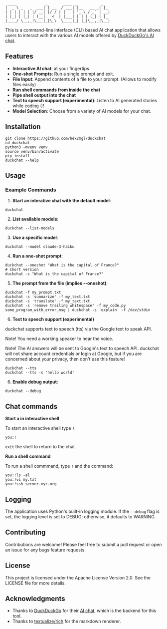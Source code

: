 ```
 ____             _       ____ _           _
|  _ \ _   _  ___| | __  / ___| |__   __ _| |_
| | | | | | |/ __| |/ / | |   | '_ \ / _` | __|
| |_| | |_| | (__|   <  | |___| | | | (_| | |_
|____/ \__,_|\___|_|\_\  \____|_| |_|\__,_|\__|

```

This is a command-line interface (CLI) based AI chat application that allows users to interact with the various 
AI models offered by [DuckDuckGo's AI chat](https://duck.ai).

## Features

- **Interactive AI chat**: at your fingertips
- **One-shot Prompts**: Run a single prompt and exit.
- **File Input**: Append contents of a file to your prompt. (Allows to modify files easily)
- **Run shell commands from inside the chat**
- **Pipe shell output into the chat**
- **Text to speech support (experimental)**: Listen to AI generated stories while coding :)!
- **Model Selection**: Choose from a variety of AI models for your chat.

## Installation

```console
git clone https://github.com/hek2mgl/duckchat
cd duckchat
python3 -mvenv venv
source venv/bin/activate
pip install .
duckchat --help
```

## Usage

### Example Commands

1. **Start an interative chat with the default model**:

```console
duckchat
```

2. **List available models**:

```console
duckchat --list-models
```

3. **Use a specific model**:

```console
duckchat --model claude-3-haiku
```

4. **Run a one-shot prompt**:

```console
duckchat --oneshot "What is the capital of France?"
# short version
duckchat -s "What is the capital of France?"
```

5. **The prompt from the file (implies --oneshot)**:

```console
duckchat -f my_prompt.txt
duckchat -s 'summarize' -f my_text.txt
duckchat -s 'translate' -f my_text.txt
duckchat -s 'remove trailing whitespace' -f my_code.py
some_program_with_error_msg | duckchat -s 'explain' -f /dev/stdin
```

6. **Text to speech support (experimental)**

duckchat supports text to speech (tts) via the Google text to speak API.

Note! You need a working speaker to hear the voice.

Note! The AI answers will be sent to Google's text to speech API. duckchat
will not share account credentials or login at Google, but if you are
concerned about your privacy, then don't use this feature!

```console
duckchat --tts
duckchat --tts -s 'hello world'
```

6. **Enable debug output**:

```console
duckchat --debug
```

## Chat commands

**Start a in interactive shell**

To start an interactive shell type `!`

```
you:!
```

`exit` the shell to return to the chat

**Run a shell command**

To run a shell commmand, type `!` and the command:

```
you:!ls -al
you:!vi my.txt
you:!ssh server.xyz.org
```

## Logging

The application uses Python's built-in logging module. If the `--debug` flag is set, the logging level is 
set to DEBUG; otherwise, it defaults to WARNING.

## Contributing

Contributions are welcome! Please feel free to submit a pull request or open an issue for any bugs 
feature requests.

## License

This project is licensed under the Apache License Version 2.0. See the LICENSE file for more details.

## Acknowledgments

- Thanks to [DuckDuckGo](https://duckduckgo.com) for their [AI chat](https://duck.ai), which is the backend for this tool.
- Thanks to [textualize/rich](https://github.com/Textualize/rich) for the markdown renderer.

